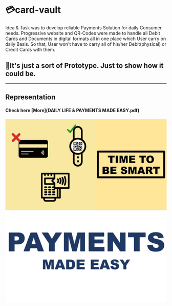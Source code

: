 # :credit_card:card-vault
Idea & Task was to develop reliable Payments Solution for daily Consumer needs. Progressive website and QR-Codes were made to handle all Debit Cards and Documents in digital formats all in one place which User carry on daily Basis. So that, User won't have to carry all of his/her Debit(physical) or Credit Cards with them.

## :pushpin:It's just a sort of Prototype. Just to show how it could be.
---
## Representation

#### Check here [More](DAILY LIFE & PAYMENTS  MADE EASY.pdf)

![Reference](./image/reference.jpg)
![Title](./image/title.jpg)
